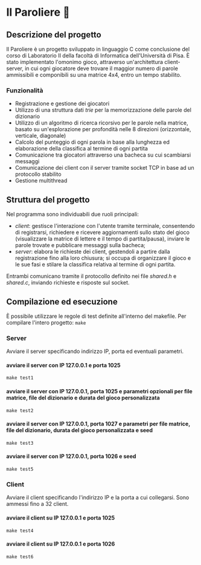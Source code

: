 # Il Paroliere 📝

## **Descrizione del progetto**
Il Paroliere è un progetto sviluppato in linguaggio C come conclusione del corso di Laboratorio II della facoltà di Informatica dell'Università di Pisa.
È stato implementato l'omonimo gioco, attraverso un'architettura client-server, in cui ogni giocatore deve trovare il maggior numero di parole ammissibili e componibili su una matrice 4x4, entro un tempo stabilito.

### **Funzionalità**
 - Registrazione e gestione dei giocatori
 - Utilizzo di una struttura dati *trie* per la memorizzazione delle parole del dizionario
 - Utilizzo di un algoritmo di ricerca ricorsivo per le parole nella matrice, basato su un'esplorazione per profondità nelle 8 direzioni (orizzontale, verticale, diagonale)
 - Calcolo del punteggio di ogni parola in base alla lunghezza ed elaborazione della classifica al termine di ogni partita
 - Comunicazione tra giocatori attraverso una bacheca su cui scambiarsi messaggi
 - Comunicazione dei client con il server tramite socket TCP in base ad un protocollo stabilito
 - Gestione multithread

## **Struttura del progetto**
Nel programma sono individuabili due ruoli principali:
- *client*: gestisce l'interazione con l'utente tramite terminale, consentendo di registrarsi, richiedere e ricevere aggiornamenti sullo stato del gioco (visualizzare la matrice di lettere e il tempo di partita/pausa), inviare le parole trovate e pubblicare messaggi sulla bacheca;
- *server*: elabora le richieste dei client, gestendoli a partire dalla registrazione fino alla loro chiusura; si occupa di organizzare il gioco e le sue fasi e stilare la classifica relativa al termine di ogni partita. 

Entrambi comunicano tramite il protocollo definito nei file *shared.h* e *shared.c*, inviando richieste e risposte sul socket.

## **Compilazione ed esecuzione**
È possibile utilizzare le regole di test definite all'interno del makefile.
Per compilare l'intero progetto:
`make`

### Server
Avviare il server specificando indirizzo IP, porta ed eventuali parametri.

#### avviare il server con IP 127.0.0.1 e porta 1025
`make test1`

#### avviare il server con IP 127.0.0.1, porta 1025 e parametri opzionali per file matrice, file del dizionario e durata del gioco personalizzata 
`make test2`

#### avviare il server con IP 127.0.0.1, porta 1027 e parametri per file matrice, file del dizionario, durata del gioco personalizzata e seed
`make test3`

#### avviare il server con IP 127.0.0.1, porta 1026 e seed
`make test5`

### Client
Avviare il client specificando l'indirizzo IP e la porta a cui collegarsi. Sono ammessi fino a 32 client.

#### avviare il client su IP 127.0.0.1 e porta 1025
`make test4`

#### avviare il client su IP 127.0.0.1 e porta 1026
`make test6`






